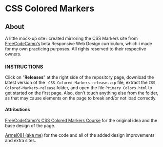 # CSS Colored Markers

## About
A little mock-up site i created mirroring the CSS Markers site from [FreeCodeCamp's](https://www.freecodecamp.org) beta Responsive Web Design curriculum, which i made for my own practicing purposes. All rights reserved to their respective owners.

### INSTRUCTIONS

Click on "**Releases**" at the right side of the repository page, download the latest version of the ``` CSS-Colored-Markers-release.zip``` file, extract the ```CSS-Colored-Markers-release``` folder, and open the file ```Primary Colors.html``` to get started on the first page. Also, don't touch anything else from the folder, as that may cause elements on the page to break and/or not load correctly.

#### Attributions

[FreeCodeCamp's CSS Colored Markers Course](https://www.freecodecamp.org/learn/2022/responsive-web-design/#learn-css-colors-by-building-a-set-of-colored-markers) for the original idea and the base design of the page.

[Armel081 (aka me)](https://github.com/Armel081) for the code and all of the added design improvements and extra sites.
